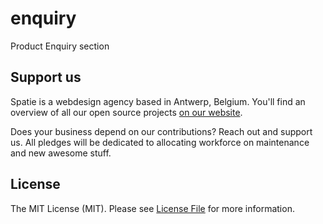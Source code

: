# enquiry
Product Enquiry section

## Support us

Spatie is a webdesign agency based in Antwerp, Belgium. You'll find an overview of all our open source projects [on our website](https://multichannelcreative.co.uk).

Does your business depend on our contributions? Reach out and support us. 
All pledges will be dedicated to allocating workforce on maintenance and new awesome stuff.

## License

The MIT License (MIT). Please see [License File](LICENSE.md) for more information.
